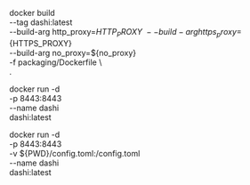 docker build \
  --tag dashi:latest \
  --build-arg http_proxy=${HTTP_PROXY} \
  --build-arg https_proxy=${HTTPS_PROXY} \
  --build-arg no_proxy=${no_proxy} \
  -f packaging/Dockerfile \  
  .

docker run -d \
  -p 8443:8443 \
  --name dashi \
  dashi:latest 

docker run -d \
  -p 8443:8443 \
  -v ${PWD}/config.toml:/config.toml \
  --name dashi \
  dashi:latest 